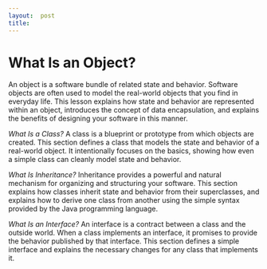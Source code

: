 ```yaml
---
layout:  post
title: 
---
```


# What Is an Object?

An object is a software bundle of related state and behavior. Software objects are often used to model the real-world objects that you find in everyday life. This lesson explains how state and behavior are represented within an object, introduces the concept of data encapsulation, and explains the benefits of designing your software in this manner.
 
 *What Is a Class?*
 A class is a blueprint or prototype from which objects are created. This section defines a class that models the state and behavior of a real-world object. It intentionally focuses on the basics, showing how even a simple class can cleanly model state and behavior.
 
 _What Is Inheritance?_
 Inheritance provides a powerful and natural mechanism for organizing and structuring your software. This section explains how classes inherit state and behavior from their superclasses, and explains how to derive one class from another using the simple syntax provided by the Java programming language.
 
 _What Is an Interface?_
 An interface is a contract between a class and the outside world. When a class implements an interface, it promises to provide the behavior published by that interface. This section defines a simple interface and explains the necessary changes for any class that implements it.

